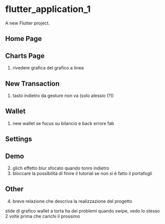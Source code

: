 # flutter_application_1

A new Flutter project.

## Home Page
## Charts Page
1. ⁠⁠rivedere grafica del grafico a linea
## New Transaction
1. tasto indietro da gesture non va (solo alessio (?))


## Wallet
1. new wallet se focus su bilancio e back errore fab 
## Settings

## Demo
2. glich effetto blur sfocato quando tonro indietro 
3. bloccare la possibilità di finire il tutorial se non si è fatto il portafogli



## Other
4. ⁠breve relazione che descriva la realizzazione del progetto



slide di grafico wallet a torta ha dei problemi quando swipe, vedo lo stesso 2 volte prima che carichi il prossimo



